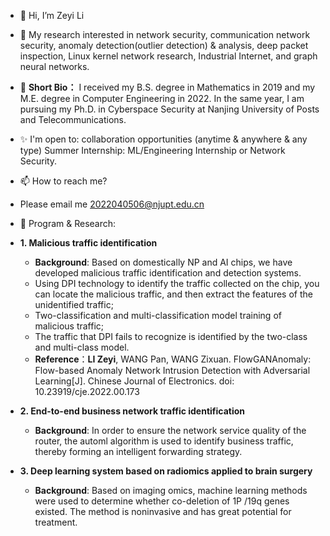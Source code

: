 - 👋 Hi, I’m Zeyi Li

- 👀 My research interested in  network security, communication network security, anomaly detection(outlier detection) & analysis, deep packet inspection, Linux kernel network research, Industrial Internet, and graph neural networks.
 
- 💞️ **Short Bio：**  I received my B.S. degree in Mathematics in 2019 and my M.E. degree in Computer Engineering in 2022. In the same year, I am pursuing my Ph.D. in Cyberspace Security at Nanjing University of Posts and Telecommunications.

- ✨ I'm open to:
 collaboration opportunities (anytime & anywhere & any type)
 Summer Internship: ML/Engineering Internship or Network Security.
 
- 📫 How to reach me? 
- Please email me 2022040506@njupt.edu.cn

- 💬 Program & Research: 

- **1. Malicious traffic identification** 

  * **Background**: Based on domestically NP and AI chips, we have developed malicious traffic identification and detection systems.

   -  Using DPI technology to identify the traffic collected on the chip, you can locate the malicious traffic, and then extract the features of the unidentified traffic;
   -  Two-classification and multi-classification model training of malicious traffic;
   -  The traffic that DPI fails to recognize is identified by the two-class and multi-class model.
   -  **Reference**：**LI Zeyi**, WANG Pan, WANG Zixuan. FlowGANAnomaly: Flow-based Anomaly Network Intrusion Detection with Adversarial Learning[J]. Chinese Journal of Electronics. doi: 10.23919/cje.2022.00.173
   
- **2. End-to-end business network traffic identification** 
   
  * **Background**: In order to ensure the network service quality of the router, the automl algorithm is used to identify business traffic, thereby forming an intelligent forwarding strategy.
  
- **3. Deep learning system based on radiomics applied to brain surgery** 
  
  * **Background**: Based on imaging omics, machine learning methods were used to determine whether co-deletion of 1P /19q genes existed. The method is noninvasive and has great potential for treatment.
<!---
sailorlee97/sailorlee97 is a ✨ special ✨ repository because its `README.md` (this file) appears on your GitHub profile.
You can click the Preview link to take a look at your changes.
--->
